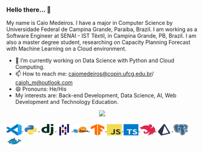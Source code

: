 ### Hello there... 👋

My name is Caio Medeiros. I have a major in Computer Science by Universidade Federal de Campina Grande, Paraiba, Brazil.
I am working as a Software Engineer at SENAI - IST Têxtil, in Campina Grande, PB, Brazil. I am also a master degree student, researching on Capacity Planning Forecast with Machine Learning on a Cloud environment. 

- 🔭 I’m currently working on Data Science with Python and Cloud Computing.
- 📫 How to reach me: caiomedeiros@copin.ufcg.edu.br/ caioh_m@outlook.com
- 😄 Pronouns: He/His
- My interests are: Back-end Development, Data Science, AI, Web Development and Technology Education.

<div align="center">
  <a href="https://github.com/caiohrgm">
  <img height="180em" src="https://github-readme-stats.vercel.app/api/top-langs/?username=caiohrgm&layout=compact&langs_count=7&theme=dracula"/>
</div>


</div>
<div style="display: inline_block"><br>

  <img align="center" alt="vs-code" height="30" width="40" src="https://raw.githubusercontent.com/devicons/devicon/master/icons/vscode/vscode-original.svg">
  <img align="center" alt="python" height="30" width="40" src="https://raw.githubusercontent.com/devicons/devicon/master/icons/python/python-original.svg">
  <img align="center" alt="django" height="30" width="40" src="https://raw.githubusercontent.com/devicons/devicon/master/icons/django/django-plain.svg">
  <img align="center" alt="pandas" height="30" width="40" src="https://raw.githubusercontent.com/devicons/devicon/master/icons/pandas/pandas-original.svg">
  <img align="center" alt="sk-learn" height="30" width="40" src="https://raw.githubusercontent.com/devicons/devicon/master/icons/scikitlearn/scikitlearn-original.svg">
  <img align="center" alt="tensorflow" height="30" width="40" src="https://raw.githubusercontent.com/devicons/devicon/master/icons/tensorflow/tensorflow-original.svg">
  <img align="center" alt="javascript" height="30" width="40" src="https://raw.githubusercontent.com/devicons/devicon/master/icons/javascript/javascript-original.svg">
  <img align="center" alt="typescript" height="30" width="40" src="https://raw.githubusercontent.com/devicons/devicon/master/icons/typescript/typescript-original.svg">
  <img align="center" alt="nestjs" height="30" width="40" src="https://raw.githubusercontent.com/devicons/devicon/master/icons/nestjs/nestjs-original.svg">
  <img align="center" alt="prisma" height="30" width="40" src="https://raw.githubusercontent.com/devicons/devicon/master/icons/prisma/prisma-original.svg">
  <img align="center" alt="postgres" height="30" width="40" src="https://raw.githubusercontent.com/devicons/devicon/master/icons/postgresql/postgresql-original.svg">
  <img align="center" alt="docker" height="30" width="40" src="https://raw.githubusercontent.com/devicons/devicon/master/icons/docker/docker-original.svg">
  
</div>
